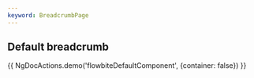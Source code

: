 ```yaml
---
keyword: BreadcrumbPage
---
```


## Default breadcrumb

{{ NgDocActions.demo('flowbiteDefaultComponent', {container: false}) }}

```angular-html file="./_default.component.html" group="default" name="html"

```

```angular-ts file="./_default.component.ts"#L1-L3 group="default" name="typescript"

```
